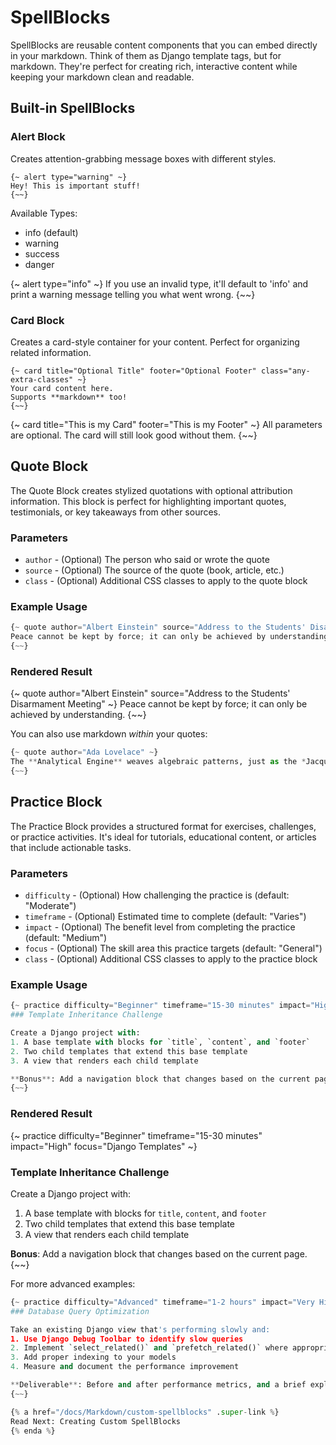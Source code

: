 # SpellBlocks

SpellBlocks are reusable content components that you can embed directly in your markdown. Think of them as Django template tags, but for markdown. They're perfect for creating rich, interactive content while keeping your markdown clean and readable.

## Built-in SpellBlocks

### Alert Block

Creates attention-grabbing message boxes with different styles.

```django
{~ alert type="warning" ~}
Hey! This is important stuff!
{~~}
```

Available Types:

- info (default)
- warning
- success
- danger

{~ alert type="info" ~}
If you use an invalid type, it'll default to 'info' and print a warning message telling you what went wrong.
{~~}

### Card Block

Creates a card-style container for your content. Perfect for organizing related information.

```django
{~ card title="Optional Title" footer="Optional Footer" class="any-extra-classes" ~}
Your card content here.
Supports **markdown** too!
{~~}
```

{~ card title="This is my Card" footer="This is my Footer" ~}
All parameters are optional. The card will still look good without them.
{~~}

## Quote Block

The Quote Block creates stylized quotations with optional attribution information. This block is perfect for highlighting important quotes, testimonials, or key takeaways from other sources.

### Parameters

- `author` - (Optional) The person who said or wrote the quote
- `source` - (Optional) The source of the quote (book, article, etc.)
- `class` - (Optional) Additional CSS classes to apply to the quote block

### Example Usage

```python
{~ quote author="Albert Einstein" source="Address to the Students' Disarmament Meeting" ~}
Peace cannot be kept by force; it can only be achieved by understanding.
{~~}
```

### Rendered Result

{~ quote author="Albert Einstein" source="Address to the Students' Disarmament Meeting" ~}
Peace cannot be kept by force; it can only be achieved by understanding.
{~~}

You can also use markdown *within* your quotes:

```python
{~ quote author="Ada Lovelace" ~}
The **Analytical Engine** weaves algebraic patterns, just as the *Jacquard loom* weaves flowers and leaves.
{~~}
```

## Practice Block

The Practice Block provides a structured format for exercises, challenges, or practice activities. It's ideal for tutorials, educational content, or articles that include actionable tasks.

### Parameters

- `difficulty` - (Optional) How challenging the practice is (default: "Moderate")
- `timeframe` - (Optional) Estimated time to complete (default: "Varies")
- `impact` - (Optional) The benefit level from completing the practice (default: "Medium")
- `focus` - (Optional) The skill area this practice targets (default: "General")
- `class` - (Optional) Additional CSS classes to apply to the practice block

### Example Usage

```python
{~ practice difficulty="Beginner" timeframe="15-30 minutes" impact="High" focus="Django Templates" ~}
### Template Inheritance Challenge

Create a Django project with:
1. A base template with blocks for `title`, `content`, and `footer`
2. Two child templates that extend this base template
3. A view that renders each child template

**Bonus**: Add a navigation block that changes based on the current page.
{~~}
```

### Rendered Result

{~ practice difficulty="Beginner" timeframe="15-30 minutes" impact="High" focus="Django Templates" ~}
### Template Inheritance Challenge

Create a Django project with:
1. A base template with blocks for `title`, `content`, and `footer`
2. Two child templates that extend this base template
3. A view that renders each child template

**Bonus**: Add a navigation block that changes based on the current page.
{~~}

For more advanced examples:

```python
{~ practice difficulty="Advanced" timeframe="1-2 hours" impact="Very High" focus="Performance Optimization" ~}
### Database Query Optimization

Take an existing Django view that's performing slowly and:
1. Use Django Debug Toolbar to identify slow queries
2. Implement `select_related()` and `prefetch_related()` where appropriate
3. Add proper indexing to your models
4. Measure and document the performance improvement

**Deliverable**: Before and after performance metrics, and a brief explanation of your changes.
{~~}

{% a href="/docs/Markdown/custom-spellblocks" .super-link %}
Read Next: Creating Custom SpellBlocks
{% enda %}
